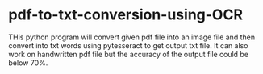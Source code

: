 # pdf-to-txt-conversion-using-OCR
THis python program will convert given pdf file into an image file and then convert into txt words using pytesseract to get output txt file.
It can also work on handwritten pdf file but the accuracy of the output file could be below 70%.
